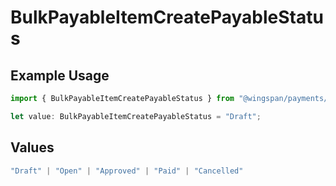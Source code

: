 # BulkPayableItemCreatePayableStatus

## Example Usage

```typescript
import { BulkPayableItemCreatePayableStatus } from "@wingspan/payments/sdk/models/shared";

let value: BulkPayableItemCreatePayableStatus = "Draft";
```

## Values

```typescript
"Draft" | "Open" | "Approved" | "Paid" | "Cancelled"
```